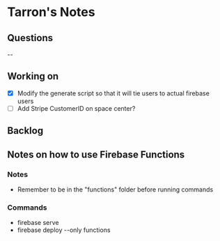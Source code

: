 # Tarron's Notes

## Questions

--

## Working on

- [x] Modify the generate script so that it will tie users to actual firebase users
- [ ] Add Stripe CustomerID on space center?

## Backlog

## Notes on how to use Firebase Functions

### Notes

- Remember to be in the "functions" folder before running commands

### Commands

- firebase serve
- firebase deploy --only functions
